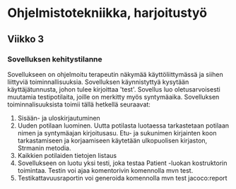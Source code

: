 # Ohjelmistotekniikka, harjoitustyö

## Viikko 3

### Sovelluksen kehitystilanne
Sovellukseen on ohjelmoitu terapeutin näkymää käyttöliittymässä ja siihen liittyviä toiminnallisuuksia. Sovelluksen käynnistyttyä kysytään käyttäjätunnusta, johon tulee kirjoittaa 'test'. Sovellus luo oletusarvoisesti muutamia testipotilaita, joille on merkitty myös syntymäaika. Sovelluksen toiminnalisuuksista toimii tällä hetkellä seuraavat:
1. Sisään- ja uloskirjautuminen
2. Uuden potilaan luominen. Uutta potilasta luotaessa tarkastetaan potilaan nimen ja syntymäajan kirjoitusasu. Etu- ja sukunimen kirjainten koon tarkastamiseen ja korjaamiseen käytetään ulkopuolisen kirjaston, Strmanin metodia. 
3. Kaikkien potilaiden tietojen listaus
4. Sovellukseen on luotu yksi testi, joka testaa Patient -luokan kostruktorin toimintaa. Testin voi ajaa komentorivin komennolla mvn test.
5. Testikattavuusraportin voi generoida komennolla mvn test jacoco:report
